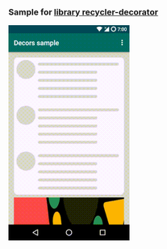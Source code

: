 
### Sample for [library recycler-decorator](https://gitlab.com/surfstudio/public/android-standard/-/tree/dev/G-0.5.0/recycler-decorator)

![Sample](art/complex_sample.gif)